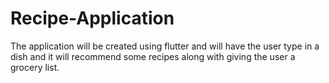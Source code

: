 # Recipe-Application
The application will be created using flutter and will have the user type in a dish and it will recommend some recipes along with giving the user a grocery list. 
